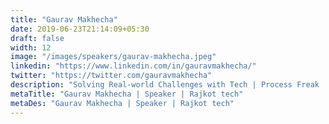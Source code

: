 ```yaml
---
title: "Gaurav Makhecha"
date: 2019-06-23T21:14:09+05:30
draft: false
width: 12
image: "/images/speakers/gaurav-makhecha.jpeg"
linkedin: "https://www.linkedin.com/in/gauravmakhecha/"
twitter: "https://twitter.com/gauravmakhecha"
description: "Solving Real-world Challenges with Tech | Process Freak | Reader | Observer"
metaTitle: "Gaurav Makhecha | Speaker | Rajkot tech"
metaDes: "Gaurav Makhecha | Speaker | Rajkot tech"
---
```

